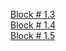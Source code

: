 
<a href ="https://stizel.github.io/WebCore/index.html">Block # 1.3 </a> <br>
<a href ="https://stizel.github.io/WebCore/sidemenu.html">Block # 1.4 </a> <br>
<a href ="https://stizel.github.io/WebCore/slider.html">Block # 1.5 </a>
